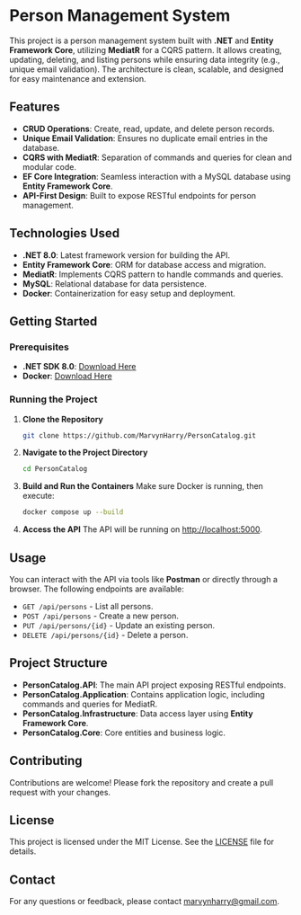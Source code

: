 # Person Management System

This project is a person management system built with **.NET** and **Entity Framework Core**, utilizing **MediatR** for a CQRS pattern. It allows creating, updating, deleting, and listing persons while ensuring data integrity (e.g., unique email validation). The architecture is clean, scalable, and designed for easy maintenance and extension.

## Features

- **CRUD Operations**: Create, read, update, and delete person records.
- **Unique Email Validation**: Ensures no duplicate email entries in the database.
- **CQRS with MediatR**: Separation of commands and queries for clean and modular code.
- **EF Core Integration**: Seamless interaction with a MySQL database using **Entity Framework Core**.
- **API-First Design**: Built to expose RESTful endpoints for person management.

## Technologies Used

- **.NET 8.0**: Latest framework version for building the API.
- **Entity Framework Core**: ORM for database access and migration.
- **MediatR**: Implements CQRS pattern to handle commands and queries.
- **MySQL**: Relational database for data persistence.
- **Docker**: Containerization for easy setup and deployment.

## Getting Started

### Prerequisites

- **.NET SDK 8.0**: [Download Here](https://dotnet.microsoft.com/download/dotnet/8.0)
- **Docker**: [Download Here](https://www.docker.com/products/docker-desktop)

### Running the Project

1. **Clone the Repository**
    ```bash
    git clone https://github.com/MarvynHarry/PersonCatalog.git
    ```

2. **Navigate to the Project Directory**
    ```bash
    cd PersonCatalog
    ```

3. **Build and Run the Containers**
    Make sure Docker is running, then execute:
    ```bash
    docker compose up --build
    ```

4. **Access the API**
   The API will be running on [http://localhost:5000](http://localhost:5000).


## Usage

You can interact with the API via tools like **Postman** or directly through a browser. The following endpoints are available:

- `GET /api/persons` - List all persons.
- `POST /api/persons` - Create a new person.
- `PUT /api/persons/{id}` - Update an existing person.
- `DELETE /api/persons/{id}` - Delete a person.

## Project Structure

- **PersonCatalog.API**: The main API project exposing RESTful endpoints.
- **PersonCatalog.Application**: Contains application logic, including commands and queries for MediatR.
- **PersonCatalog.Infrastructure**: Data access layer using **Entity Framework Core**.
- **PersonCatalog.Core**: Core entities and business logic.

## Contributing

Contributions are welcome! Please fork the repository and create a pull request with your changes.

## License

This project is licensed under the MIT License. See the [LICENSE](LICENSE) file for details.

## Contact

For any questions or feedback, please contact [marvynharry@gmail.com](mailto:marvynharry@gmail.com).
